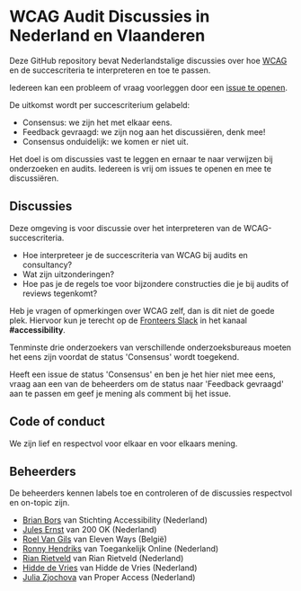 # WCAG Audit Discussies in Nederland en Vlaanderen

Deze GitHub repository bevat Nederlandstalige discussies over hoe [WCAG](https://www.w3.org/WAI/standards-guidelines/wcag/glance/) en de succescriteria te interpreteren en toe te passen.

Iedereen kan een probleem of vraag voorleggen door een [issue te openen](https://github.com/WCAG-Audit-Discussions/NL-BE/issues).

De uitkomst wordt per succescriterium gelabeld:

- Consensus: we zijn het met elkaar eens.
- Feedback gevraagd: we zijn nog aan het discussiëren, denk mee!
- Consensus onduidelijk: we komen er niet uit.

Het doel is om discussies vast te leggen en ernaar te naar verwijzen bij onderzoeken en audits. Iedereen is vrij om issues te openen en mee te discussiëren.

## Discussies

Deze omgeving is voor discussie over het interpreteren van de WCAG-succescriteria.

- Hoe interpreteer je de succescriteria van WCAG bij audits en consultancy?
- Wat zijn uitzonderingen?
- Hoe pas je de regels toe voor bijzondere constructies die je bij audits of reviews tegenkomt?

Heb je vragen of opmerkingen over WCAG zelf, dan is dit niet de goede plek.
Hiervoor kun je terecht op de [Fronteers Slack](https://fronteersnl.slack.com) in het kanaal **#accessibility**.

Tenminste drie onderzoekers van verschillende onderzoeksbureaus moeten het eens zijn voordat de status 'Consensus' wordt toegekend.

Heeft een issue de status 'Consensus' en ben je het hier niet mee eens, vraag aan een van de beheerders om de status naar 'Feedback gevraagd' aan te passen em geef je mening als comment bij het issue.

## Code of conduct

We zijn lief en respectvol voor elkaar en voor elkaars mening.

## Beheerders

De beheerders kennen labels toe en controleren of de discussies respectvol en on-topic zijn.

- [Brian Bors](https://github.com/ShadowBB) van Stichting Accessibility (Nederland)
- [Jules Ernst](https://github.com/julezrulez) van 200 OK (Nederland)
- [Roel Van Gils](https://github.com/roelvangils) van Eleven Ways (België)
- [Ronny Hendriks](https://github.com/Aircl0wn) van Toegankelijk Online (Nederland)
- [Rian Rietveld](https://github.com/rianrietveld) van Rian Rietveld (Nederland)
- [Hidde de Vries](https://github.com/hidde) van Hidde de Vries (Nederland)
- [Julia Zjochova](JuliaZjochova) van Proper Access (Nederland)
